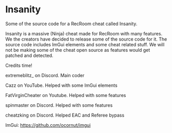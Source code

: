 # Insanity
Some of the source code for a RecRoom cheat called Insanity.  

Insanity is a massive (Ninja) cheat made for RecRoom with many features. We the creators have decided to release some of the source code for it. The source code includes ImGui elements and some cheat related stuff. We will not be making some of the cheat open source as features would get patched and detected.  

Credits time!  

extremeblitz_ on Discord. Main coder  

Cazz on YouTube. Helped with some ImGui elements  

FatVirginCheater on Youtube. Helped with some features  

spinmaster on Discord. Helped with some features  

cheatzking on Discord. Helped EAC and Referee bypass  

ImGui: https://github.com/ocornut/imgui  

